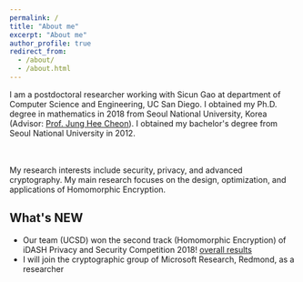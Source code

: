 ```yaml
---
permalink: /
title: "About me"
excerpt: "About me"
author_profile: true
redirect_from: 
  - /about/
  - /about.html
---
```


I am a postdoctoral researcher working with Sicun Gao at department of Computer Science and Engineering, UC San Diego. I obtained my Ph.D. degree in mathematics in 2018 from Seoul National University, Korea (Advisor: [Prof. Jung Hee Cheon](http://www.math.snu.ac.kr/~jhcheon/xe2/)). I obtained my bachelor's degree from Seoul National University in 2012.

<br><br> My research interests include security, privacy, and advanced cryptography. My main research focuses on the design, optimization, and applications of Homomorphic Encryption.

## What's NEW
  * Our team (UCSD) won the second track (Homomorphic Encryption) of iDASH Privacy and Security Competition 2018! [overall results](https://yongsoosong.github.io/files/papers/idash18_track2.png)
  * I will join the cryptographic group of Microsoft Research, Redmond, as a researcher